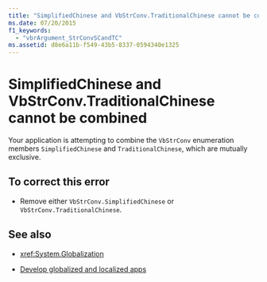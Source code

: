 ```yaml
---
title: "SimplifiedChinese and VbStrConv.TraditionalChinese cannot be combined"
ms.date: 07/20/2015
f1_keywords: 
  - "vbrArgument_StrConvSCandTC"
ms.assetid: d8e6a11b-f549-43b5-8337-0594340e1325
---
```

# SimplifiedChinese and VbStrConv.TraditionalChinese cannot be combined
Your application is attempting to combine the `VbStrConv` enumeration members `SimplifiedChinese` and `TraditionalChinese`, which are mutually exclusive.  
  
## To correct this error  
  
- Remove either `VbStrConv.SimplifiedChinese` or `VbStrConv.TraditionalChinese`.  
  
## See also

- <xref:System.Globalization>

- [Develop globalized and localized apps](/visualstudio/ide/globalizing-and-localizing-applications)
